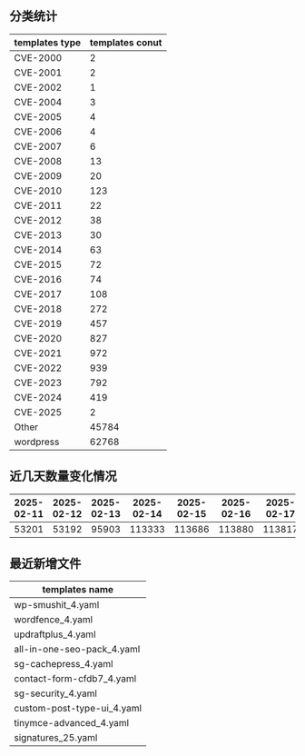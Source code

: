 ## 分类统计
| templates type | templates conut | 
| --- | --- |
| CVE-2000 | 2 |
| CVE-2001 | 2 |
| CVE-2002 | 1 |
| CVE-2004 | 3 |
| CVE-2005 | 4 |
| CVE-2006 | 4 |
| CVE-2007 | 6 |
| CVE-2008 | 13 |
| CVE-2009 | 20 |
| CVE-2010 | 123 |
| CVE-2011 | 22 |
| CVE-2012 | 38 |
| CVE-2013 | 30 |
| CVE-2014 | 63 |
| CVE-2015 | 72 |
| CVE-2016 | 74 |
| CVE-2017 | 108 |
| CVE-2018 | 272 |
| CVE-2019 | 457 |
| CVE-2020 | 827 |
| CVE-2021 | 972 |
| CVE-2022 | 939 |
| CVE-2023 | 792 |
| CVE-2024 | 419 |
| CVE-2025 | 2 |
| Other | 45784 |
| wordpress | 62768 |
## 近几天数量变化情况
|2025-02-11 | 2025-02-12 | 2025-02-13 | 2025-02-14 | 2025-02-15 | 2025-02-16 | 2025-02-17|
|--- | ------ | ------ | ------ | ------ | ------ | ---|
|53201 | 53192 | 95903 | 113333 | 113686 | 113880 | 113817|
## 最近新增文件
| templates name | 
| --- |
| wp-smushit_4.yaml |
| wordfence_4.yaml |
| updraftplus_4.yaml |
| all-in-one-seo-pack_4.yaml |
| sg-cachepress_4.yaml |
| contact-form-cfdb7_4.yaml |
| sg-security_4.yaml |
| custom-post-type-ui_4.yaml |
| tinymce-advanced_4.yaml |
| signatures_25.yaml |
